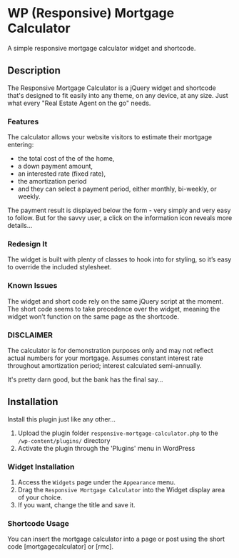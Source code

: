 WP (Responsive) Mortgage Calculator
===================================

A simple responsive mortgage calculator widget and shortcode.

## Description

The Responsive Mortgage Calculator is a jQuery widget and shortcode that's designed to fit easily into any theme, on any device, at any size. Just what every "Real Estate Agent on the go" needs.

### Features

The calculator allows your website visitors to estimate their mortgage entering:
* the total cost of the of the home,
* a down payment amount,
* an interested rate (fixed rate),
* the amortization period
* and they can select a payment period, either monthly, bi-weekly, or weekly.

The payment result is displayed below the form - very simply and very easy to follow. But for the savvy user, a click on the information icon reveals more details…

### Redesign It

The widget is built with plenty of classes to hook into for styling, so it’s easy to override the included stylesheet.

### Known Issues

The widget and short code rely on the same jQuery script at the moment. The short code seems to take precedence over the widget, meaning the widget won’t function on the same page as the shortcode.

### DISCLAIMER

The calculator is for demonstration purposes only and may not reflect actual numbers for your mortgage. Assumes constant interest rate throughout amortization period; interest calculated semi-annually.

It's pretty darn good, but the bank has the final say...

## Installation

Install this plugin just like any other…

1. Upload the plugin folder `responsive-mortgage-calculator.php` to the `/wp-content/plugins/` directory
1. Activate the plugin through the 'Plugins' menu in WordPress

### Widget Installation

1. Access the `Widgets` page under the `Appearance` menu.
1. Drag the `Responsive Mortgage Calculator` into the Widget display area of your choice.
1. If you want, change the title and save it.

### Shortcode Usage 

You can insert the mortgage calculator into a page or post using the short code [mortgagecalculator] or [rmc].